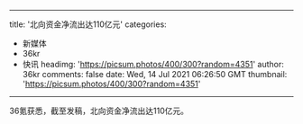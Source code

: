 
---
title: '北向资金净流出达110亿元'
categories: 
 - 新媒体
 - 36kr
 - 快讯
headimg: 'https://picsum.photos/400/300?random=4351'
author: 36kr
comments: false
date: Wed, 14 Jul 2021 06:26:50 GMT
thumbnail: 'https://picsum.photos/400/300?random=4351'
---

<div>   
36氪获悉，截至发稿，北向资金净流出达110亿元。  
</div>
            